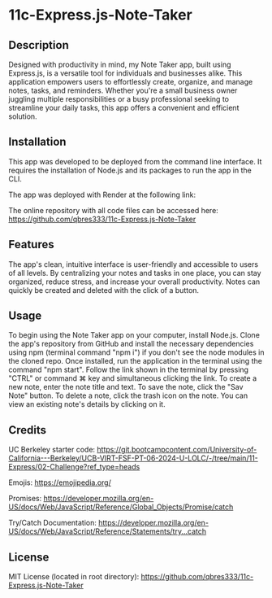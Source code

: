 # 11c-Express.js-Note-Taker

## Description

Designed with productivity in mind, my Note Taker app, built using Express.js, is a versatile tool for individuals and businesses alike. This application empowers users to effortlessly create, organize, and manage notes, tasks, and reminders. Whether you're a small business owner juggling multiple responsibilities or a busy professional seeking to streamline your daily tasks, this app offers a convenient and efficient solution.

## Installation

This app was developed to be deployed from the command line interface. It requires the installation of Node.js and its packages to run the app in the CLI.

The app was deployed with Render at the following link:


The online repository with all code files can be accessed here:
https://github.com/qbres333/11c-Express.js-Note-Taker

## Features

The app's clean, intuitive interface is user-friendly and accessible to users of all levels. By centralizing your notes and tasks in one place, you can stay organized, reduce stress, and increase your overall productivity. Notes can quickly be created and deleted with the click of a button.

## Usage

To begin using the Note Taker app on your computer, install Node.js. Clone the app's repository from GitHub and install the necessary dependencies using npm (terminal command "npm i") if you don't see the node modules in the cloned repo. Once installed, run the application in the terminal using the command "npm start". Follow the link shown in the terminal by pressing "CTRL" or command ⌘ key and simultaneous clicking the link. To create a new note, enter the note title and text. To save the note, click the "Sav Note" button. To delete a note, click the trash icon on the note. You can view an existing note's details by clicking on it.

## Credits

UC Berkeley starter code:
https://git.bootcampcontent.com/University-of-California---Berkeley/UCB-VIRT-FSF-PT-06-2024-U-LOLC/-/tree/main/11-Express/02-Challenge?ref_type=heads

Emojis:
https://emojipedia.org/

Promises:
https://developer.mozilla.org/en-US/docs/Web/JavaScript/Reference/Global_Objects/Promise/catch

Try/Catch Documentation:
https://developer.mozilla.org/en-US/docs/Web/JavaScript/Reference/Statements/try...catch

## License

MIT License (located in root directory):
https://github.com/qbres333/11c-Express.js-Note-Taker